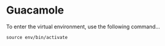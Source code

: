 # Guacamole


To enter the virtual environment, use the following command...

`source env/bin/activate`
